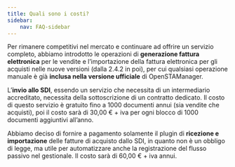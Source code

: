 ```yaml
---
title: Quali sono i costi?
sidebar:
    nav: FAQ-sidebar
--- 
```


Per rimanere competitivi nel mercato e continuare ad offrire un servizio completo, abbiamo introdotto le operazioni di **generazione fattura elettronica** per le vendite e l’importazione della fattura elettronica per gli acquisti nelle nuove versioni (dalla 2.4.2 in poi), per cui qualsiasi operazione manuale è già **inclusa nella versione ufficiale** di OpenSTAManager.

L’**invio allo SDI**, essendo un servizio che necessita di un intermediario accreditato, necessita della sottoscrizione di un contratto dedicato. Il costo di questo servizio è gratuito fino a 1000 documenti annui (sia vendite che acquisti), poi il costo sarà di 30,00 € + iva per ogni blocco di 1000 documenti aggiuntivi all’anno.

Abbiamo deciso di fornire a pagamento solamente il plugin di **ricezione e importazione** delle fatture di acquisto dallo SDI, in quanto non è un obbligo di legge, ma utile per automatizzare anche la registrazione del flusso passivo nel gestionale. Il costo sarà di 60,00 € + iva annui.